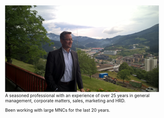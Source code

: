 ![](./WP_20150610_15_39_48_Pro.jpg)
A seasoned professional with an experience of over 25 years in general management, corporate matters, sales, marketing and HRD.

Been working with large MNCs for the last 20 years.
